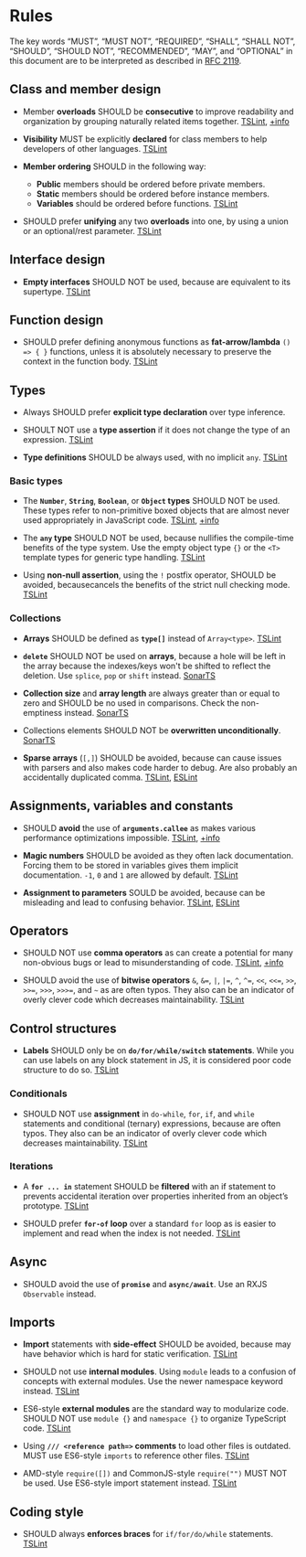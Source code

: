 # Rules

The key words “MUST”, “MUST NOT”, “REQUIRED”, “SHALL”, “SHALL NOT”, “SHOULD”, “SHOULD NOT”, “RECOMMENDED”, “MAY”, and “OPTIONAL” in this document are to be interpreted as described in [RFC 2119](https://www.ietf.org/rfc/rfc2119.txt).

## Class and member design

* <a name="adjacent-overload-signatures"></a>Member **overloads** SHOULD be **consecutive** to improve readability and organization by grouping naturally related items together. [TSLint](https://palantir.github.io/tslint/rules/adjacent-overload-signatures/), [+info](https://github.com/nzakas/eslint-plugin-typescript/blob/master/docs/rules/adjacent-overload-signatures.md)

* <a name="member-access"></a>**Visibility** MUST be explicitly **declared** for class members to help developers of other languages. [TSLint](https://palantir.github.io/tslint/rules/member-access/)

* <a name="member-ordering"></a>**Member ordering** SHOULD in the following way:

  * **Public** members should be ordered before private members.
  * **Static** members should be ordered before instance members.
  * **Variables** should be ordered before functions. [TSLint](https://palantir.github.io/tslint/rules/member-ordering/)

* <a name="unified-signatures"></a>SHOULD prefer **unifying** any two **overloads** into one, by using a union or an optional/rest parameter. [TSLint](https://palantir.github.io/tslint/rules/unified-signatures/)

## Interface design

* <a name="no-empty-interface"></a>**Empty interfaces** SHOULD NOT be used, because are equivalent to its supertype. [TSLint](https://palantir.github.io/tslint/rules/no-empty-interface/)

## Function design

* <a name="only-arrow-functions"></a>SHOULD prefer defining anonymous functions as **fat-arrow/lambda** `() => { }` functions, unless it is absolutely necessary to preserve the context in the function body. [TSLint](https://palantir.github.io/tslint/rules/only-arrow-functions/)

## Types

* Always SHOULD prefer **explicit type declaration** over type inference.

* <a name="no-unnecessary-type-assertion"></a>SHOULT NOT use a **type assertion** if it does not change the type of an expression. [TSLint](https://palantir.github.io/tslint/rules/no-unnecessary-type-assertion/)

* <a name="typedef"></a>**Type definitions** SHOULD be always used, with no implicit `any`. [TSLint](https://palantir.github.io/tslint/rules/typedef/)

### Basic types

* <a name="ban-types"></a>The **`Number`**, **`String`**, **`Boolean`**, or **`Object` types** SHOULD NOT be used. These types refer to non-primitive boxed objects that are almost never used appropriately in JavaScript code. [TSLint](https://palantir.github.io/tslint/rules/ban-types/), [+info](https://www.typescriptlang.org/docs/handbook/declaration-files/do-s-and-don-ts.html#general-types)

* <a name="no-any"></a>The **`any` type** SHOULD NOT be used, because nullifies the compile-time benefits of the type system. Use the empty object type `{}` or the `<T>` template types for generic type handling. [TSLint](https://palantir.github.io/tslint/rules/no-any/)

* <a name="no-non-null-assertion"></a>Using **non-null assertion**, using the `!` postfix operator, SHOULD be avoided, becausecancels the benefits of the strict null checking mode. [TSLint](https://palantir.github.io/tslint/rules/no-non-null-assertion/)

### Collections

* <a name="array-type"></a>**Arrays** SHOULD be defined as **`type[]`** instead of `Array<type>`. [TSLint](https://palantir.github.io/tslint/rules/array-type/)

* <a name="no-array-delete"></a>**`delete`** SHOULD NOT be used on **arrays**, because a hole will be left in the array because the indexes/keys won't be shifted to reflect the deletion. Use `splice`, `pop` or `shift` instead. [SonarTS](https://github.com/SonarSource/SonarTS/blob/master/sonarts-core/docs/rules/no-array-delete.md)

* <a name="no-collection-size-mischeck"></a>**Collection size** and **array length** are always greater than or equal to zero and SHOULD be no used in comparisons. Check the non-emptiness instead. [SonarTS](https://github.com/SonarSource/SonarTS/blob/master/sonarts-core/docs/rules/no-collection-size-mischeck.md)

* <a name="no-element-overwrite"></a>Collections elements SHOULD NOT be **overwritten unconditionally**. [SonarTS](https://github.com/SonarSource/SonarTS/blob/master/sonarts-core/docs/rules/no-element-overwrite.md)

* <a name="no-sparse-arrays"></a><a name="ter-no-sparse-arrays"></a>**Sparse arrays** (`[,]`) SHOULD be avoided, because can cause issues with parsers and also makes code harder to debug. Are also probably an accidentally duplicated comma. [TSLint](https://palantir.github.io/tslint/rules/no-sparse-arrays/), [ESLint](https://github.com/buzinas/tslint-eslint-rules/blob/master/src/docs/rules/terNoSparseArraysRule.md)

## Assignments, variables and constants

* <a name="no-arg"></a>SHOULD **avoid** the use of **`arguments.callee`** as makes various performance optimizations impossible. [TSLint](https://palantir.github.io/tslint/rules/no-arg/), [+info](https://developer.mozilla.org/en-US/docs/Web/JavaScript/Reference/Functions/arguments/callee)

* <a name="no-magic-numbers"></a>**Magic numbers** SHOULD be avoided as they often lack documentation. Forcing them to be stored in variables gives them implicit documentation. `-1`, `0` and `1` are allowed by default. [TSLint](https://palantir.github.io/tslint/rules/no-magic-numbers/)

* <a name="no-parameter-reassignment"></a>**Assignment to parameters** SOULD be avoided, because can be misleading and lead to confusing behavior. [TSLint](https://palantir.github.io/tslint/rules/no-parameter-reassignment/), [ESLint](https://eslint.org/docs/rules/no-param-reassign)

## Operators

* <a name="ban-comma-operator"></a>SHOULD NOT use **comma operators** as can create a potential for many non-obvious bugs or lead to misunderstanding of code. [TSLint](https://palantir.github.io/tslint/rules/ban-comma-operator/), [+info](https://developer.mozilla.org/en-US/docs/Web/JavaScript/Reference/Operators/Comma_Operator)

* <a name="no-bitwise"></a>SHOULD avoid the use of **bitwise operators** `&`, `&=`, `|`, `|=`, `^`, `^=`, `<<`, `<<=`, `>>`, `>>=`, `>>>`, `>>>=`, and `~` as are often typos. They also can be an indicator of overly clever code which decreases maintainability. [TSLint](https://palantir.github.io/tslint/rules/no-bitwise/)

## Control structures

* <a name="label-position"></a>**Labels** SHOULD only be on **`do/for/while/switch` statements**. While you can use labels on any block statement in JS, it is considered poor code structure to do so. [TSLint](https://palantir.github.io/tslint/rules/label-position/)

### Conditionals

* <a name="no-conditional-assignment"></a>SHOULD NOT use **assignment** in `do-while`, `for`, `if`, and `while` statements and conditional (ternary) expressions, because are often typos. They also can be an indicator of overly clever code which decreases maintainability. [TSLint](https://palantir.github.io/tslint/rules/no-conditional-assignment/)

### Iterations

* <a name="forin"></a>A **`for ... in`** statement SHOULD be **filtered** with an if statement to prevents accidental iteration over properties inherited from an object’s prototype. [TSLint](https://palantir.github.io/tslint/rules/forin/)

* <a name="prefer-for-of"></a>SHOULD prefer **`for-of` loop** over a standard `for` loop as is easier to implement and read when the index is not needed. [TSLint](https://palantir.github.io/tslint/rules/prefer-for-of/)

## Async

* SHOULD avoid the use of **`promise`** and **`async/await`**. Use an RXJS `Observable` instead.

## Imports

* <a name="no-import-side-effect"></a>**Import** statements with **side-effect** SHOULD be avoided, because may have behavior which is hard for static verification. [TSLint](https://palantir.github.io/tslint/rules/no-import-side-effect/)

* <a name="no-internal-module"></a>SHOULD not use **internal modules**. Using `module` leads to a confusion of concepts with external modules. Use the newer namespace keyword instead. [TSLint](https://palantir.github.io/tslint/rules/no-internal-module/)

* <a name="no-namespace"></a>ES6-style **external modules** are the standard way to modularize code. SHOULD NOT use `module {}` and `namespace {}` to organize TypeScript code. [TSLint](https://palantir.github.io/tslint/rules/no-namespace/)

* <a name="no-reference"></a>Using **`/// <reference path=>` comments** to load other files is outdated. MUST use ES6-style `imports` to reference other files. [TSLint](https://palantir.github.io/tslint/rules/no-reference/)

* <a name="no-var-requires"></a>AMD-style `require([])` and CommonJS-style `require("")` MUST NOT be used. Use ES6-style import statement instead.
  [TSLint](https://palantir.github.io/tslint/rules/no-var-requires/)

## Coding style

* <a name="curly"></a>SHOULD always **enforces braces** for `if/for/do/while` statements. [TSLint](https://palantir.github.io/tslint/rules/curly/)
